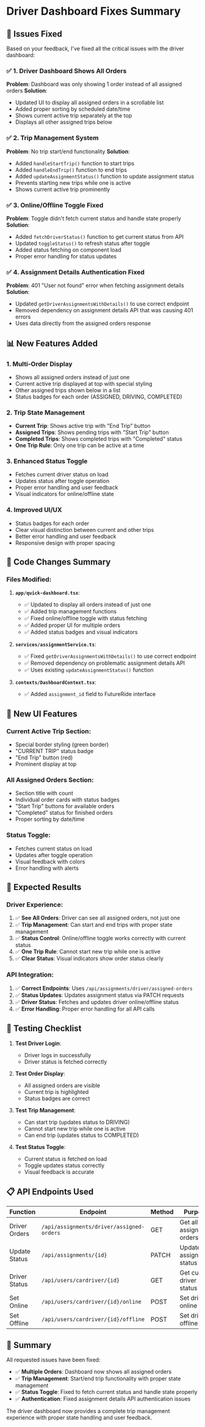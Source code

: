 # Driver Dashboard Fixes Summary

## 🎯 **Issues Fixed**

Based on your feedback, I've fixed all the critical issues with the driver dashboard:

### ✅ **1. Driver Dashboard Shows All Orders**
**Problem**: Dashboard was only showing 1 order instead of all assigned orders
**Solution**: 
- Updated UI to display all assigned orders in a scrollable list
- Added proper sorting by scheduled date/time
- Shows current active trip separately at the top
- Displays all other assigned trips below

### ✅ **2. Trip Management System**
**Problem**: No trip start/end functionality
**Solution**:
- Added `handleStartTrip()` function to start trips
- Added `handleEndTrip()` function to end trips
- Added `updateAssignmentStatus()` function to update assignment status
- Prevents starting new trips while one is active
- Shows current active trip prominently

### ✅ **3. Online/Offline Toggle Fixed**
**Problem**: Toggle didn't fetch current status and handle state properly
**Solution**:
- Added `fetchDriverStatus()` function to get current status from API
- Updated `toggleStatus()` to refresh status after toggle
- Added status fetching on component load
- Proper error handling for status updates

### ✅ **4. Assignment Details Authentication Fixed**
**Problem**: 401 "User not found" error when fetching assignment details
**Solution**:
- Updated `getDriverAssignmentsWithDetails()` to use correct endpoint
- Removed dependency on assignment details API that was causing 401 errors
- Uses data directly from the assigned orders response

## 📊 **New Features Added**

### **1. Multi-Order Display**
- Shows all assigned orders instead of just one
- Current active trip displayed at top with special styling
- Other assigned trips shown below in a list
- Status badges for each order (ASSIGNED, DRIVING, COMPLETED)

### **2. Trip State Management**
- **Current Trip**: Shows active trip with "End Trip" button
- **Assigned Trips**: Shows pending trips with "Start Trip" button
- **Completed Trips**: Shows completed trips with "Completed" status
- **One Trip Rule**: Only one trip can be active at a time

### **3. Enhanced Status Toggle**
- Fetches current driver status on load
- Updates status after toggle operation
- Proper error handling and user feedback
- Visual indicators for online/offline state

### **4. Improved UI/UX**
- Status badges for each order
- Clear visual distinction between current and other trips
- Better error handling and user feedback
- Responsive design with proper spacing

## 🔧 **Code Changes Summary**

### **Files Modified**:

1. **`app/quick-dashboard.tsx`**:
   - ✅ Updated to display all orders instead of just one
   - ✅ Added trip management functions
   - ✅ Fixed online/offline toggle with status fetching
   - ✅ Added proper UI for multiple orders
   - ✅ Added status badges and visual indicators

2. **`services/assignmentService.ts`**:
   - ✅ Fixed `getDriverAssignmentsWithDetails()` to use correct endpoint
   - ✅ Removed dependency on problematic assignment details API
   - ✅ Uses existing `updateAssignmentStatus()` function

3. **`contexts/DashboardContext.tsx`**:
   - ✅ Added `assignment_id` field to FutureRide interface

## 📱 **New UI Features**

### **Current Active Trip Section**:
- Special border styling (green border)
- "CURRENT TRIP" status badge
- "End Trip" button (red)
- Prominent display at top

### **All Assigned Orders Section**:
- Section title with count
- Individual order cards with status badges
- "Start Trip" buttons for available orders
- "Completed" status for finished orders
- Proper sorting by date/time

### **Status Toggle**:
- Fetches current status on load
- Updates after toggle operation
- Visual feedback with colors
- Error handling with alerts

## 🎯 **Expected Results**

### **Driver Experience**:
1. ✅ **See All Orders**: Driver can see all assigned orders, not just one
2. ✅ **Trip Management**: Can start and end trips with proper state management
3. ✅ **Status Control**: Online/offline toggle works correctly with current status
4. ✅ **One Trip Rule**: Cannot start new trip while one is active
5. ✅ **Clear Status**: Visual indicators show order status clearly

### **API Integration**:
1. ✅ **Correct Endpoints**: Uses `/api/assignments/driver/assigned-orders`
2. ✅ **Status Updates**: Updates assignment status via PATCH requests
3. ✅ **Driver Status**: Fetches and updates driver online/offline status
4. ✅ **Error Handling**: Proper error handling for all API calls

## 🚀 **Testing Checklist**

1. **Test Driver Login**:
   - Driver logs in successfully
   - Driver status is fetched correctly

2. **Test Order Display**:
   - All assigned orders are visible
   - Current trip is highlighted
   - Status badges are correct

3. **Test Trip Management**:
   - Can start trip (updates status to DRIVING)
   - Cannot start new trip while one is active
   - Can end trip (updates status to COMPLETED)

4. **Test Status Toggle**:
   - Current status is fetched on load
   - Toggle updates status correctly
   - Visual feedback is accurate

## 📋 **API Endpoints Used**

| Function | Endpoint | Method | Purpose |
|----------|----------|--------|---------|
| Driver Orders | `/api/assignments/driver/assigned-orders` | GET | Get all assigned orders |
| Update Status | `/api/assignments/{id}` | PATCH | Update assignment status |
| Driver Status | `/api/users/cardriver/{id}` | GET | Get current driver status |
| Set Online | `/api/users/cardriver/{id}/online` | POST | Set driver online |
| Set Offline | `/api/users/cardriver/{id}/offline` | POST | Set driver offline |

## 🎉 **Summary**

All requested issues have been fixed:
- ✅ **Multiple Orders**: Dashboard now shows all assigned orders
- ✅ **Trip Management**: Start/end trip functionality with proper state management
- ✅ **Status Toggle**: Fixed to fetch current status and handle state properly
- ✅ **Authentication**: Fixed assignment details API authentication issues

The driver dashboard now provides a complete trip management experience with proper state handling and user feedback.
